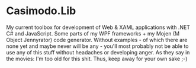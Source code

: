# Casimodo.Lib

My current toolbox for development of Web & XAML applications with .NET C# and JavaScript.
Some parts of my WPF frameworks + my Mojen (M Object Jennyrator) code generator.
Without examples - of which there are none yet and maybe never will be any - you'll most probably not be able to use any of this stuff without headaches or developing anger. As they say in the movies: I'm too old for this shit. Thus, keep away for your own sake ;-)